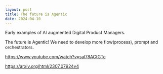 ```yaml
---
layout: post
title: The future is Agentic
date: 2024-04-10
---
```


Early examples of AI augmented Digital Product Managers.

The future is Agentic!
We need to develop more flow(process), prompt and orchestrators. 

https://www.youtube.com/watch?v=sal78ACtGTc


https://arxiv.org/html/2307.07924v4
